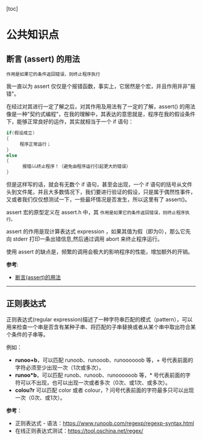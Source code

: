 [toc]

# 公共知识点

## 断言 (assert) 的用法

`作用是如果它的条件返回错误，则终止程序执行`

我一直以为 assert 仅仅是个报错函数，事实上，它居然是个宏，并且作用并非"报错"。

在经过对其进行一定了解之后，对其作用及用法有了一定的了解，assert() 的用法像是一种"契约式编程"，在我的理解中，其表达的意思就是，程序在我的假设条件下，能够正常良好的运作，其实就相当于一个 if 语句：

```go
if(假设成立)
{
     程序正常运行；
}
else
{
      报错&&终止程序！（避免由程序运行引起更大的错误）  
}
```

但是这样写的话，就会有无数个 if 语句，甚至会出现，一个 if 语句的括号从文件头到文件尾，并且大多数情况下，我们要进行验证的假设，只是属于偶然性事件，又或者我们仅仅想测试一下，一些最坏情况是否发生，所以这里有了 assert()。

assert 宏的原型定义在 assert.h 中，其 `作用是如果它的条件返回错误，则终止程序执行。`

assert 的作用是现计算表达式 expression ，如果其值为假（即为0），那么它先向 stderr 打印一条出错信息,然后通过调用 abort 来终止程序运行。

使用 assert 的缺点是，频繁的调用会极大的影响程序的性能，增加额外的开销。

**参考**:

- [断言(assert)的用法](https://www.runoob.com/w3cnote/c-assert.html)

---

## 正则表达式

正则表达式(regular expression)描述了一种字符串匹配的模式（pattern），可以用来检查一个串是否含有某种子串、将匹配的子串替换或者从某个串中取出符合某个条件的子串等。

例如：

- **runoo+b**，可以匹配 runoob、runooob、runoooooob 等，+ 号代表前面的字符必须至少出现一次（1次或多次）。
- **runoo\*b**，可以匹配 runob、runoob、runoooooob 等，* 号代表前面的字符可以不出现，也可以出现一次或者多次（0次、或1次、或多次）。
- **colou?r** 可以匹配 color 或者 colour，? 问号代表前面的字符最多只可以出现一次（0次、或1次）。

**参考**：

- 正则表达式 - 语法：https://www.runoob.com/regexp/regexp-syntax.html
- 在线正则表达式测试：https://tool.oschina.net/regex/
